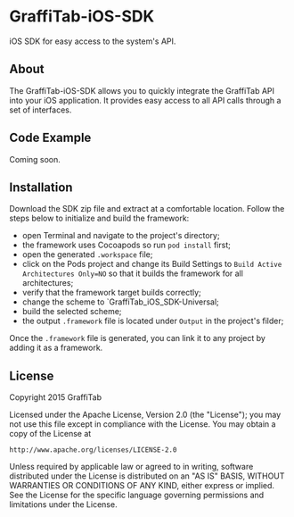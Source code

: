 # GraffiTab-iOS-SDK
iOS SDK for easy access to the system's API.

## About

The GraffiTab-iOS-SDK allows you to quickly integrate the GraffiTab API into your iOS application. It provides easy access to all API calls through a set of interfaces.

## Code Example

Coming soon.

## Installation

Download the SDK zip file and extract at a comfortable location. Follow the steps below to initialize and build the framework:
* open Terminal and navigate to the project's directory;
* the framework uses Cocoapods so run `pod install` first;
* open the generated `.workspace` file;
* click on the Pods project and change its Build Settings to `Build Active Architectures Only=NO` so that it builds the framework for all architectures;
* verify that the framework target builds correctly;
* change the scheme to `GraffiTab_iOS_SDK-Universal;
* build the selected scheme;
* the output `.framework` file is located under `Output` in the project's filder;
 
Once the `.framework` file is generated, you can link it to any project by adding it as a framework.

## License

Copyright 2015 GraffiTab

Licensed under the Apache License, Version 2.0 (the "License");
you may not use this file except in compliance with the License.
You may obtain a copy of the License at

    http://www.apache.org/licenses/LICENSE-2.0

Unless required by applicable law or agreed to in writing, software
distributed under the License is distributed on an "AS IS" BASIS,
WITHOUT WARRANTIES OR CONDITIONS OF ANY KIND, either express or implied.
See the License for the specific language governing permissions and
limitations under the License.
